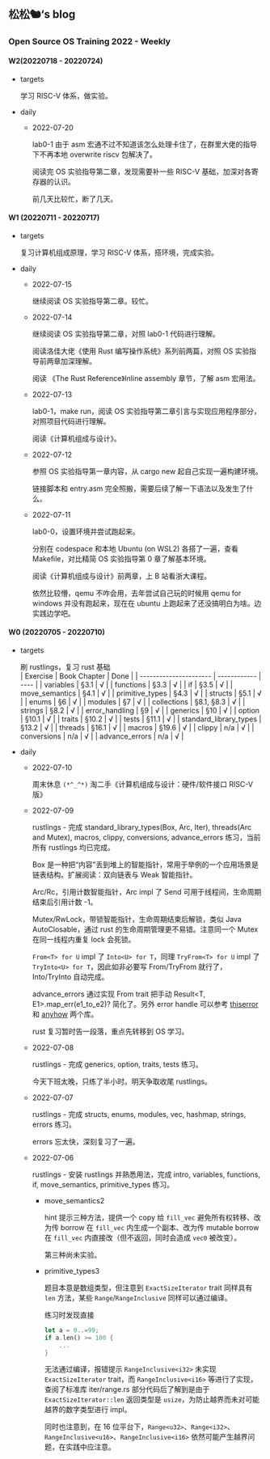 ## 松松🐿‘s blog

### Open Source OS Training 2022 - Weekly

#### W2(20220718 - 20220724)

- targets

  学习 RISC-V 体系，做实验。

- daily

  - 2022-07-20

    lab0-1 由于 asm 宏通不过不知道该怎么处理卡住了，在群里大佬的指导下不再本地 overwrite riscv 包解决了。

    阅读完 OS 实验指导第二章，发现需要补一些 RISC-V 基础，加深对各寄存器的认识。

    前几天比较忙，断了几天。

#### W1 (20220711 - 20220717)

- targets

  复习计算机组成原理，学习 RISC-V 体系，搭环境，完成实验。

- daily

  - 2022-07-15

    继续阅读 OS 实验指导第二章。较忙。

  - 2022-07-14

    继续阅读 OS 实验指导第二章，对照 lab0-1 代码进行理解。

    阅读洛佳大佬《使用 Rust 编写操作系统》系列前两篇，对照 OS 实验指导前两章加深理解。
  
    阅读 《The Rust Reference》Inline assembly 章节，了解 asm 宏用法。
  
  - 2022-07-13
  
    lab0-1，make run，阅读 OS 实验指导第二章引言与实现应用程序部分，对照项目代码进行理解。
  
    阅读《计算机组成与设计》。
  
  - 2022-07-12
  
    参照 OS 实验指导第一章内容，从 cargo new 起自己实现一遍构建环境。
  
    链接脚本和 entry.asm 完全照搬，需要后续了解一下语法以及发生了什么。
  
  - 2022-07-11
  
    lab0-0，设置环境并尝试跑起来。
  
    分别在 codespace 和本地 Ubuntu (on WSL2) 各搭了一遍，查看 Makefile，对比精简 OS 实验指导第 0 章了解基本环境。
  
    阅读《计算机组成与设计》前两章，上 B 站看浙大课程。
  
    依然比较懵，qemu 不咋会用，去年尝试自己玩的时候用 qemu for windows 并没有跑起来，现在在 ubuntu 上跑起来了还没搞明白为啥。边实践边学吧。
  

#### W0 (20220705 - 20220710)

- targets

  刷 rustlings，复习 rust 基础  
  | Exercise               | Book Chapter | Done |
  | ---------------------- | ------------ | ---- |
  | variables              | §3.1         | √    |
  | functions              | §3.3         | √    |
  | if                     | §3.5         | √    |
  | move_semantics         | §4.1         | √    |
  | primitive_types        | §4.3         | √    |
  | structs                | §5.1         | √    |
  | enums                  | §6           | √    |
  | modules                | §7           | √    |
  | collections            | §8.1, §8.3   | √    |
  | strings                | §8.2         | √    |
  | error_handling         | §9           | √    |
  | generics               | §10          | √    |
  | option                 | §10.1        | √    |
  | traits                 | §10.2        | √    |
  | tests                  | §11.1        | √    |
  | standard_library_types | §13.2        | √    |
  | threads                | §16.1        | √    |
  | macros                 | §19.6        | √    |
  | clippy                 | n/a          | √    |
  | conversions            | n/a          | √    |
  | advance_errors         | n/a          | √    |

- daily

  - 2022-07-10

    周末休息 ```(*^_^*)``` 淘二手《计算机组成与设计：硬件/软件接口 RISC-V 版》
  
  - 2022-07-09
  
    rustlings - 完成 standard_library_types(Box, Arc, Iter), threads(Arc and Mutex), macros, clippy, conversions, advance_errors 练习，当前所有 rustlings 均已完成。
  
    Box 是一种把“内容”丢到堆上的智能指针，常用于举例的一个应用场景是链表结构。扩展阅读：双向链表与 Weak 智能指针。
  
    Arc/Rc，引用计数智能指针，Arc impl 了 Send 可用于线程间，生命周期结束后引用计数 -1。
  
    Mutex/RwLock，带锁智能指针，生命周期结束后解锁，类似 Java AutoClosable，通过 rust 的生命周期管理更不易错。注意同一个 Mutex 在同一线程内重复 lock 会死锁。
  
    ```From<T> for U``` impl 了 ```Into<U> for T```，同理 ```TryFrom<T> for U``` impl 了 ```TryInto<U> for T```，因此如非必要写 From/TryFrom 就行了，Into/TryInto 自动完成。
  
    advance_errors 通过实现 From trait 把手动 Result<T, E1>.map_err(e1_to_e2)? 简化了。另外 error handle 可以参考 [thiserror](https://github.com/dtolnay/thiserror) 和 [anyhow](https://github.com/dtolnay/anyhow) 两个库。
  
    rust 复习暂时告一段落，重点先转移到 OS 学习。
  
  - 2022-07-08
  
    rustlings - 完成 generics, option, traits, tests 练习。
  
    今天下班太晚，只练了半小时。明天争取收尾 rustlings。
  
  - 2022-07-07
  
    rustlings - 完成 structs, enums, modules, vec, hashmap, strings, errors 练习。
  
    errors 忘太快，深刻复习了一遍。
  
  - 2022-07-06
  
    rustlings - 安装 rustlings 并熟悉用法，完成 intro, variables, functions, if, move_semantics, primitive_types 练习。
  
    - move_semantics2
  
      hint 提示三种方法，提供一个 copy 给 ```fill_vec``` 避免所有权转移、改为传 borrow 在 ```fill_vec``` 内生成一个副本、改为传 mutable borrow 在 ```fill_vec``` 内直接改（但不返回，同时会造成 ```vec0``` 被改变）。
  
      第三种尚未实验。
  
    - primitive_types3
  
      题目本意是数组类型，但注意到 ```ExactSizeIterator``` trait 同样具有 ```len``` 方法，某些 ```Range```/```RangeInclusive``` 同样可以通过编译。
  
      练习时发现直接
  
      ```rust
      let a = 0..=99;
      if a.len() >= 100 {
          ...
      }
      ```
  
      无法通过编译，报错提示 ```RangeInclusive<i32>``` 未实现 ```ExactSizeIterator``` trait，而 ```RangeInclusive<i16>``` 等进行了实现，查阅了标准库 iter/range.rs 部分代码后了解到是由于 ```ExactSizeIterator::len``` 返回类型是 ```usize```，为防止越界而未对可能越界的数字类型进行 impl。
  
      同时也注意到，在 16 位平台下，```Range<u32>```、```Range<i32>```、```RangeInclusive<u16>```、```RangeInclusive<i16>``` 依然可能产生越界问题，在实践中应注意。
